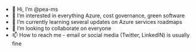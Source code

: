 - 👋 Hi, I’m @pea-ms
- 👀 I’m interested in everything Azure, cost governance, green software
- 🌱 I’m currently learning several updates on Azure services roadmaps
- 💞️ I’m looking to collaborate on everyone
- 📫 How to reach me - email or social media (Twitter, LinkedIN) is usually fine

<!---
pea-ms/pea-ms is a ✨ special ✨ repository because its `README.md` (this file) appears on your GitHub profile.
You can click the Preview link to take a look at your changes.
--->
